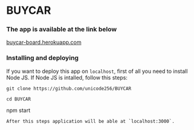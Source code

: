 # BUYCAR
### The app is available at the link below
[buycar-board.herokuapp.com](https://buycar-board.herokuapp.com)

### Installing and deploying
If you want to deploy this app on `localhost`, first of all you need to install Node JS.
If Node JS is intalled, follow this steps:
```
git clone https://github.com/unicode256/BUYCAR
```
```
cd BUYCAR
```
npm start
```
After this steps application will be able at `localhost:3000`.
